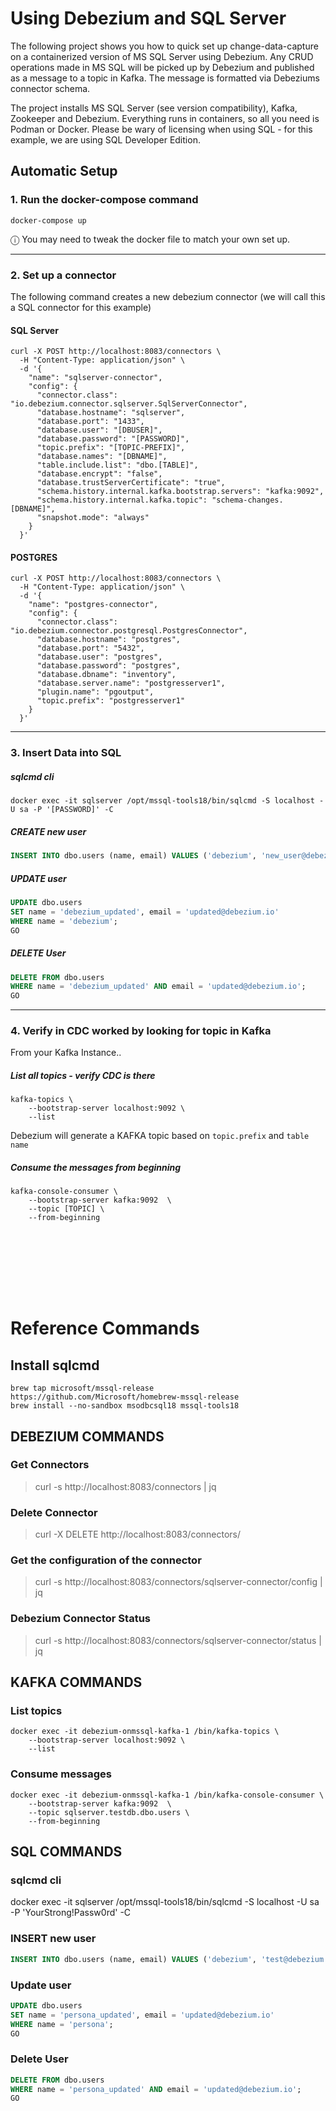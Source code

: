 # Using Debezium and SQL Server

The following project shows you how to quick set up change-data-capture on a containerized version of MS SQL Server using Debezium. Any CRUD operations made in MS SQL will be picked up by Debezium and published as a message to a topic in Kafka. The message is formatted via Debeziums connector schema. 

The project installs MS SQL Server (see version compatibility), Kafka, Zookeeper and Debezium. Everything runs in containers, so all you need is Podman or Docker. Please be wary of licensing when using SQL - for this example, we are using SQL Developer Edition. 


## Automatic Setup

### 1. Run the docker-compose command 

```
docker-compose up
```

ⓘ You may need to tweak the docker file to match your own set up.


---


### 2. Set up a connector

The following command creates a new debezium connector (we will call this a SQL connector for this example)

#### SQL Server
```
curl -X POST http://localhost:8083/connectors \
  -H "Content-Type: application/json" \
  -d '{
    "name": "sqlserver-connector",
    "config": {
      "connector.class": "io.debezium.connector.sqlserver.SqlServerConnector",
      "database.hostname": "sqlserver",
      "database.port": "1433",
      "database.user": "[DBUSER]",
      "database.password": "[PASSWORD]",
      "topic.prefix": "[TOPIC-PREFIX]",
      "database.names": "[DBNAME]",
      "table.include.list": "dbo.[TABLE]",
      "database.encrypt": "false",
      "database.trustServerCertificate": "true",
      "schema.history.internal.kafka.bootstrap.servers": "kafka:9092",
      "schema.history.internal.kafka.topic": "schema-changes.[DBNAME]",
      "snapshot.mode": "always"
    }
  }'
```

#### POSTGRES
```
curl -X POST http://localhost:8083/connectors \
  -H "Content-Type: application/json" \
  -d '{
    "name": "postgres-connector",
    "config": {
      "connector.class": "io.debezium.connector.postgresql.PostgresConnector",
      "database.hostname": "postgres",
      "database.port": "5432",
      "database.user": "postgres",
      "database.password": "postgres",
      "database.dbname": "inventory",
      "database.server.name": "postgresserver1",
      "plugin.name": "pgoutput",
      "topic.prefix": "postgresserver1"
    }
  }'
  ```
---


### 3. Insert Data into SQL
##### sqlcmd cli
```
docker exec -it sqlserver /opt/mssql-tools18/bin/sqlcmd -S localhost -U sa -P '[PASSWORD]' -C
```

##### CREATE new user
```sql
INSERT INTO dbo.users (name, email) VALUES ('debezium', 'new_user@debezium.io');
```

##### UPDATE user
```sql
UPDATE dbo.users
SET name = 'debezium_updated', email = 'updated@debezium.io'
WHERE name = 'debezium';
GO
```

##### DELETE User
```sql
DELETE FROM dbo.users
WHERE name = 'debezium_updated' AND email = 'updated@debezium.io';
GO
```
---
### 4. Verify in CDC worked by looking for topic in Kafka
From your Kafka Instance..

##### List all topics - verify CDC is there
```
kafka-topics \
    --bootstrap-server localhost:9092 \
    --list
```
Debezium will generate a KAFKA topic based on `topic.prefix` and `table name`


##### Consume the messages from beginning
```
kafka-console-consumer \
    --bootstrap-server kafka:9092  \
    --topic [TOPIC] \
    --from-beginning
```

<br><br>
---
<br>

# Reference Commands 
## Install sqlcmd
```
brew tap microsoft/mssql-release https://github.com/Microsoft/homebrew-mssql-release
brew install --no-sandbox msodbcsql18 mssql-tools18
```

## DEBEZIUM COMMANDS
### Get Connectors
> curl -s http://localhost:8083/connectors | jq

### Delete Connector
> curl -X DELETE http://localhost:8083/connectors/<connector-name>

### Get the configuration of the connector
> curl -s http://localhost:8083/connectors/sqlserver-connector/config | jq

### Debezium Connector Status
> curl -s http://localhost:8083/connectors/sqlserver-connector/status | jq


## KAFKA COMMANDS
### List topics
```docker
docker exec -it debezium-onmssql-kafka-1 /bin/kafka-topics \
    --bootstrap-server localhost:9092 \
    --list
```

### Consume messages
```docker
docker exec -it debezium-onmssql-kafka-1 /bin/kafka-console-consumer \
    --bootstrap-server kafka:9092  \
    --topic sqlserver.testdb.dbo.users \
    --from-beginning
```

## SQL COMMANDS
### sqlcmd cli
docker exec -it sqlserver /opt/mssql-tools18/bin/sqlcmd -S localhost -U sa -P 'YourStrong!Passw0rd' -C

### INSERT new user
```sql
INSERT INTO dbo.users (name, email) VALUES ('debezium', 'test@debezium.io');
```

### Update user
```sql
UPDATE dbo.users
SET name = 'persona_updated', email = 'updated@debezium.io'
WHERE name = 'persona';
GO
```

### Delete User
```sql
DELETE FROM dbo.users
WHERE name = 'persona_updated' AND email = 'updated@debezium.io';
GO
```